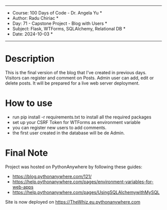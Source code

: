 
************************************************************
*    Course: 100 Days of Code - Dr. Angela Yu              *
*    Author: Radu Chiriac                                  *
*    Day: 71 - Capstone Project - Blog with Users          *
*    Subject: Flask, WTForms, SQLAlchemy, Relational DB    *
*    Date: 2024-10-03                                      *
************************************************************


# Description
This is the final version of the blog that I've created in previous days. Visitors can register and comment on Posts. Admin user can add, edit or delete posts.
It will be prepared for a live web server deployment.

# How to use
- run pip install -r requirements.txt to install all the required packages
- set up your CSRF Token for WTForms as environment variable
- you can register new users to add comments.
- the first user created in the database will be de Admin.

# Final Note
Project was hosted on PythonAnywhere by following these guides:
- https://blog.pythonanywhere.com/121/
- https://help.pythonanywhere.com/pages/environment-variables-for-web-apps
- https://help.pythonanywhere.com/pages/UsingSQLAlchemywithMySQL

Site is now deployed on https://TheWhiz.eu.pythonanywhere.com

